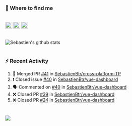 
<h1></h1>

### :speech_balloon: Where to find me

</br>
<a href="https://twitter.com/seb_bouttier">
  <img align="left" width="22px" src="https://cdn.jsdelivr.net/npm/simple-icons@v3/icons/twitter.svg" />
</a>
<a href="https://www.linkedin.com/in/sebastien-bouttier">
  <img align="left" width="22px" src="https://cdn.jsdelivr.net/npm/simple-icons@v3/icons/linkedin.svg" />
</a>
<a href="https://sebastien-bouttier.medium.com/">
  <img align="left" width="22px" src="https://cdn.jsdelivr.net/npm/simple-icons@v3/icons/medium.svg" />
</a>
</br>

<h1></h1>

![Sebastien's github stats](https://github-readme-stats.vercel.app/api?username=sebastienBtr&show_icons=true&title_color=24292e&icon_color=40c463&text_color=24292e&bg_color=fff&count_private=true)

<h1></h1>

### :zap: Recent Activity

<!--START_SECTION:activity-->
1. 🎉 Merged PR [#41](https://github.com/SebastienBtr/cross-platform-TP/pull/41) in [SebastienBtr/cross-platform-TP](https://github.com/SebastienBtr/cross-platform-TP)
2. ❗️ Closed issue [#40](https://github.com/SebastienBtr/vue-dashboard/issues/40) in [SebastienBtr/vue-dashboard](https://github.com/SebastienBtr/vue-dashboard)
3. 🗣 Commented on [#40](https://github.com/SebastienBtr/vue-dashboard/issues/40) in [SebastienBtr/vue-dashboard](https://github.com/SebastienBtr/vue-dashboard)
4. ❌ Closed PR [#39](https://github.com/SebastienBtr/vue-dashboard/pull/39) in [SebastienBtr/vue-dashboard](https://github.com/SebastienBtr/vue-dashboard)
5. ❌ Closed PR [#24](https://github.com/SebastienBtr/vue-dashboard/pull/24) in [SebastienBtr/vue-dashboard](https://github.com/SebastienBtr/vue-dashboard)
<!--END_SECTION:activity-->

<h1></h1>

![](https://komarev.com/ghpvc/?username=sebastienBtr)
